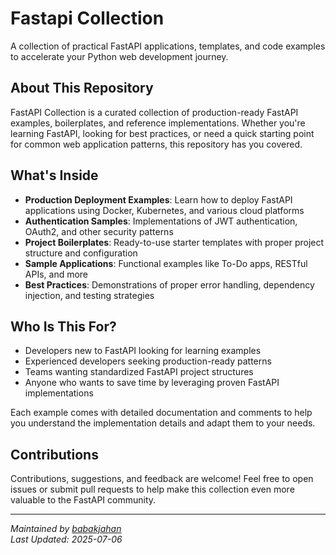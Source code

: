 # Fastapi Collection
A collection of practical FastAPI applications, templates, and code examples to accelerate your Python web development journey.


## About This Repository

FastAPI Collection is a curated collection of production-ready FastAPI examples, boilerplates, and reference implementations. Whether you're learning FastAPI, looking for best practices, or need a quick starting point for common web application patterns, this repository has you covered.

## What's Inside

- **Production Deployment Examples**: Learn how to deploy FastAPI applications using Docker, Kubernetes, and various cloud platforms
- **Authentication Samples**: Implementations of JWT authentication, OAuth2, and other security patterns
- **Project Boilerplates**: Ready-to-use starter templates with proper project structure and configuration
- **Sample Applications**: Functional examples like To-Do apps, RESTful APIs, and more
- **Best Practices**: Demonstrations of proper error handling, dependency injection, and testing strategies

## Who Is This For?

- Developers new to FastAPI looking for learning examples
- Experienced developers seeking production-ready patterns
- Teams wanting standardized FastAPI project structures
- Anyone who wants to save time by leveraging proven FastAPI implementations

Each example comes with detailed documentation and comments to help you understand the implementation details and adapt them to your needs.

## Contributions

Contributions, suggestions, and feedback are welcome! Feel free to open issues or submit pull requests to help make this collection even more valuable to the FastAPI community.

---

*Maintained by [babakjahan](https://github.com/babakjahan)*  
*Last Updated: 2025-07-06*